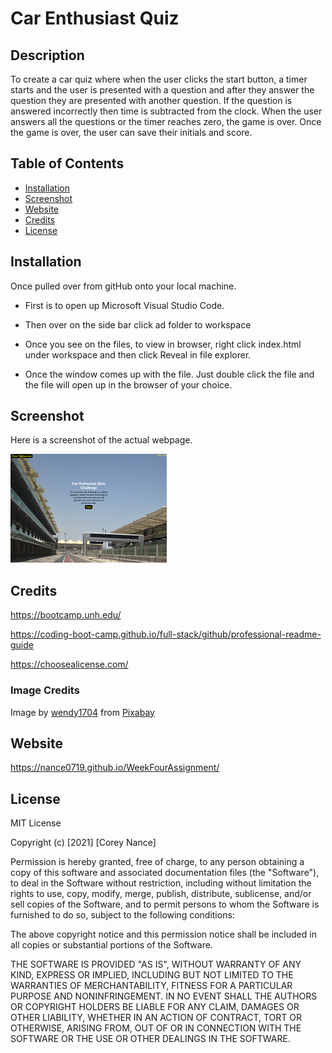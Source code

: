 # Car Enthusiast Quiz
## Description

To create a car quiz where when the user clicks the start button, a timer starts and the user is presented with a question
and after they answer the question they are presented with another question. If the question is answered incorrectly
then time is subtracted from the clock. When the user answers all the questions or the timer reaches zero, the game is over.
Once the game is over, the user can save their initials and score.



## Table of Contents

- [Installation](#installation)
- [Screenshot](#screenshot)
- [Website](#website)
- [Credits](#credits)
- [License](#license)


## Installation
Once pulled over from gitHub onto your local machine.
- First is to open up Microsoft Visual Studio Code.

- Then over on the side bar click ad folder to workspace

- Once you see on the files, to view in browser, right click index.html under workspace and then click Reveal in file explorer.

- Once the window comes up with the file. Just double click the file and the file will open up in the browser of your choice. 

## Screenshot

Here is a screenshot of the actual webpage.
 
 ![Screenshot](./Assets/screenshot.png)
<br>
## Credits
https://bootcamp.unh.edu/ 

https://coding-boot-camp.github.io/full-stack/github/professional-readme-guide

https://choosealicense.com/

### Image Credits 

Image by <a href="https://pixabay.com/users/wendy1704-6260273/?utm_source=link-attribution&amp;utm_medium=referral&amp;utm_campaign=image&amp;utm_content=2707298">wendy1704</a> from <a href="https://pixabay.com/?utm_source=link-attribution&amp;utm_medium=referral&amp;utm_campaign=image&amp;utm_content=2707298">Pixabay</a>


## Website
https://nance0719.github.io/WeekFourAssignment/

## License
MIT License

Copyright (c) [2021] [Corey Nance]

Permission is hereby granted, free of charge, to any person obtaining a copy
of this software and associated documentation files (the "Software"), to deal
in the Software without restriction, including without limitation the rights
to use, copy, modify, merge, publish, distribute, sublicense, and/or sell
copies of the Software, and to permit persons to whom the Software is
furnished to do so, subject to the following conditions:

The above copyright notice and this permission notice shall be included in all
copies or substantial portions of the Software.

THE SOFTWARE IS PROVIDED "AS IS", WITHOUT WARRANTY OF ANY KIND, EXPRESS OR
IMPLIED, INCLUDING BUT NOT LIMITED TO THE WARRANTIES OF MERCHANTABILITY,
FITNESS FOR A PARTICULAR PURPOSE AND NONINFRINGEMENT. IN NO EVENT SHALL THE
AUTHORS OR COPYRIGHT HOLDERS BE LIABLE FOR ANY CLAIM, DAMAGES OR OTHER
LIABILITY, WHETHER IN AN ACTION OF CONTRACT, TORT OR OTHERWISE, ARISING FROM,
OUT OF OR IN CONNECTION WITH THE SOFTWARE OR THE USE OR OTHER DEALINGS IN THE
SOFTWARE.





